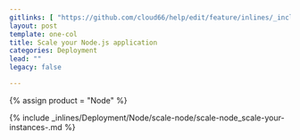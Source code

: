 ```yaml
---
gitlinks: [ "https://github.com/cloud66/help/edit/feature/inlines/_includes/_inlines/Deployment/Node/scale-node/scale-node_scale-your-instances-.md" ]
layout: post
template: one-col
title: Scale your Node.js application
categories: Deployment
lead: ""
legacy: false

---
```

{% assign product = "Node" %}

{% include _inlines/Deployment/Node/scale-node/scale-node_scale-your-instances-.md %}

